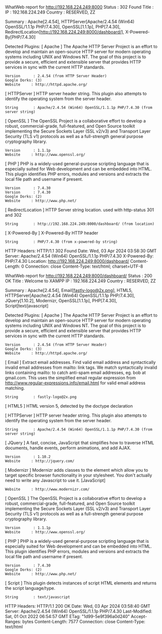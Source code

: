 WhatWeb report for http://192.168.224.249:8000
Status    : 302 Found
Title     : <None>
IP        : 192.168.224.249
Country   : RESERVED, ZZ

Summary   : Apache[2.4.54], HTTPServer[Apache/2.4.54 (Win64) OpenSSL/1.1.1p PHP/7.4.30], OpenSSL[1.1.1p], PHP[7.4.30], RedirectLocation[http://192.168.224.249:8000/dashboard/], X-Powered-By[PHP/7.4.30]

Detected Plugins:
[ Apache ]
	The Apache HTTP Server Project is an effort to develop and
	maintain an open-source HTTP server for modern operating
	systems including UNIX and Windows NT. The goal of this
	project is to provide a secure, efficient and extensible
	server that provides HTTP services in sync with the current
	HTTP standards.

	Version      : 2.4.54 (from HTTP Server Header)
	Google Dorks: (3)
	Website     : http://httpd.apache.org/

[ HTTPServer ]
	HTTP server header string. This plugin also attempts to
	identify the operating system from the server header.

	String       : Apache/2.4.54 (Win64) OpenSSL/1.1.1p PHP/7.4.30 (from server string)

[ OpenSSL ]
	The OpenSSL Project is a collaborative effort to develop a
	robust, commercial-grade, full-featured, and Open Source
	toolkit implementing the Secure Sockets Layer (SSL v2/v3)
	and Transport Layer Security (TLS v1) protocols as well as
	a full-strength general purpose cryptography library.

	Version      : 1.1.1p
	Website     : http://www.openssl.org/

[ PHP ]
	PHP is a widely-used general-purpose scripting language
	that is especially suited for Web development and can be
	embedded into HTML. This plugin identifies PHP errors,
	modules and versions and extracts the local file path and
	username if present.

	Version      : 7.4.30
	Version      : 7.4.30
	Google Dorks: (2)
	Website     : http://www.php.net/

[ RedirectLocation ]
	HTTP Server string location. used with http-status 301 and
	302

	String       : http://192.168.224.249:8000/dashboard/ (from location)

[ X-Powered-By ]
	X-Powered-By HTTP header

	String       : PHP/7.4.30 (from x-powered-by string)

HTTP Headers:
	HTTP/1.1 302 Found
	Date: Wed, 03 Apr 2024 03:58:30 GMT
	Server: Apache/2.4.54 (Win64) OpenSSL/1.1.1p PHP/7.4.30
	X-Powered-By: PHP/7.4.30
	Location: http://192.168.224.249:8000/dashboard/
	Content-Length: 0
	Connection: close
	Content-Type: text/html; charset=UTF-8

WhatWeb report for http://192.168.224.249:8000/dashboard/
Status    : 200 OK
Title     : Welcome to XAMPP
IP        : 192.168.224.249
Country   : RESERVED, ZZ

Summary   : Apache[2.4.54], Email[fastly-logo@2x.png], HTML5, HTTPServer[Apache/2.4.54 (Win64) OpenSSL/1.1.1p PHP/7.4.30], JQuery[1.10.2], Modernizr, OpenSSL[1.1.1p], PHP[7.4.30], Script[text/javascript]

Detected Plugins:
[ Apache ]
	The Apache HTTP Server Project is an effort to develop and
	maintain an open-source HTTP server for modern operating
	systems including UNIX and Windows NT. The goal of this
	project is to provide a secure, efficient and extensible
	server that provides HTTP services in sync with the current
	HTTP standards.

	Version      : 2.4.54 (from HTTP Server Header)
	Google Dorks: (3)
	Website     : http://httpd.apache.org/

[ Email ]
	Extract email addresses. Find valid email address and
	syntactically invalid email addresses from mailto: link
	tags. We match syntactically invalid links containing
	mailto: to catch anti-spam email addresses, eg. bob at
	gmail.com. This uses the simplified email regular
	expression from
	http://www.regular-expressions.info/email.html for valid
	email address matching.

	String       : fastly-logo@2x.png

[ HTML5 ]
	HTML version 5, detected by the doctype declaration


[ HTTPServer ]
	HTTP server header string. This plugin also attempts to
	identify the operating system from the server header.

	String       : Apache/2.4.54 (Win64) OpenSSL/1.1.1p PHP/7.4.30 (from server string)

[ JQuery ]
	A fast, concise, JavaScript that simplifies how to traverse
	HTML documents, handle events, perform animations, and add
	AJAX.

	Version      : 1.10.2
	Website     : http://jquery.com/

[ Modernizr ]
	Modernizr adds classes to the <html> element which allow
	you to target specific browser functionality in your
	stylesheet. You don't actually need to write any Javascript
	to use it. [JavaScript]

	Website     : http://www.modernizr.com/

[ OpenSSL ]
	The OpenSSL Project is a collaborative effort to develop a
	robust, commercial-grade, full-featured, and Open Source
	toolkit implementing the Secure Sockets Layer (SSL v2/v3)
	and Transport Layer Security (TLS v1) protocols as well as
	a full-strength general purpose cryptography library.

	Version      : 1.1.1p
	Website     : http://www.openssl.org/

[ PHP ]
	PHP is a widely-used general-purpose scripting language
	that is especially suited for Web development and can be
	embedded into HTML. This plugin identifies PHP errors,
	modules and versions and extracts the local file path and
	username if present.

	Version      : 7.4.30
	Google Dorks: (2)
	Website     : http://www.php.net/

[ Script ]
	This plugin detects instances of script HTML elements and
	returns the script language/type.

	String       : text/javascript

HTTP Headers:
	HTTP/1.1 200 OK
	Date: Wed, 03 Apr 2024 03:58:40 GMT
	Server: Apache/2.4.54 (Win64) OpenSSL/1.1.1p PHP/7.4.30
	Last-Modified: Sat, 01 Oct 2022 06:54:57 GMT
	ETag: "1d99-5e9f396a0d240"
	Accept-Ranges: bytes
	Content-Length: 7577
	Connection: close
	Content-Type: text/html


